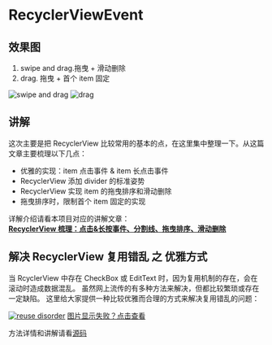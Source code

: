 # RecyclerViewEvent

## 效果图  

1. swipe and drag.拖曳 + 滑动删除
2. drag. 拖曳 + 首个 item 固定  

![swipe and drag](http://img.shedoor.net/github/recyclerviewevent/recy_swipanddrag.gif?imageView2/2/w/300) ![drag](http://img.shedoor.net/github/recyclerviewevent/recy_drag.gif?imageView2/2/w/300)  

## 讲解

这次主要是把 RecyclerView 比较常用的基本的点，在这里集中整理一下。从这篇文章主要梳理以下几点：

* 优雅的实现：item 点击事件 & item 长点击事件
* RecyclerView 添加 divider 的标准姿势
* RecyclerView 实现 item 的拖曳排序和滑动删除
* 拖曳排序时，限制首个 item 固定的实现

详解介绍请看本项目对应的讲解文章：  
**[RecyclerView 梳理：点击&长按事件、分割线、拖曳排序、滑动删除](https://juejin.im/post/5a320ffcf265da43200342a3)**


## 解决 RecyclerView 复用错乱 之 优雅方式

当 RcyclerView 中存在 CheckBox 或 EditText 时，因为复用机制的存在，会在滚动时造成数据混乱。
虽然网上流传的有多种方法来解决，但都比较繁琐或存在一定缺陷。
这里给大家提供一种比较优雅而合理的方式来解决复用错乱的问题：

[![reuse disorder](https://github.com/OCNYang/RecyclerViewEvent/blob/master/docs/recyclervieweventreuse_disorder.gif?raw=true)](http://img.shedoor.net/github/recyclervieweventreuse_disorder.gif)
[图片显示失败？点击查看](http://img.shedoor.net/github/recyclervieweventreuse_disorder.gif)

方法详情和讲解请看[源码](https://github.com/OCNYang/RecyclerViewEvent/blob/master/app/src/main/java/com/ocnyang/recyclerviewevent/reuse_disorder/EleganceMethodActivity.kt)

